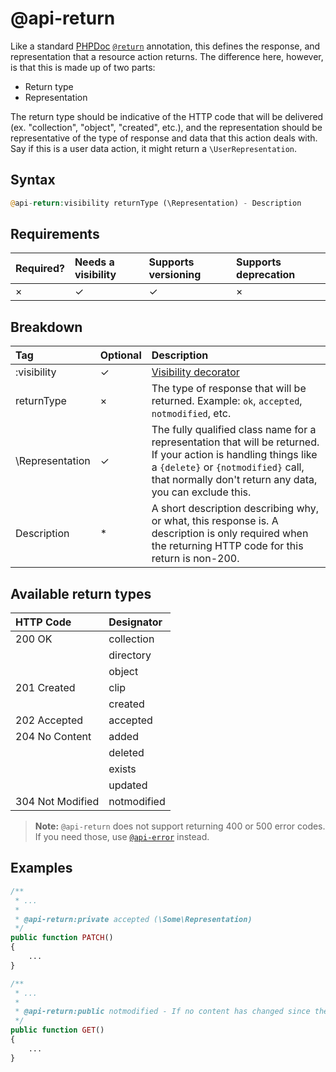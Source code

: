 # @api-return

Like a standard [PHPDoc](https://phpdoc.org/) [`@return`](https://phpdoc.org/docs/latest/references/phpdoc/tags/return.html) annotation, this defines the response, and representation that a resource action returns. The difference here, however, is that this is made up of two parts:

* Return type
* Representation

The return type should be indicative of the HTTP code that will be delivered (ex. "collection", "object", "created", etc.), and the representation should be representative of the type of response and data that this action deals with. Say if this is a user data action, it might return a `\UserRepresentation`.

## Syntax
```php
@api-return:visibility returnType (\Representation) - Description
```

## Requirements
| Required? | Needs a visibility | Supports versioning | Supports deprecation |
| :--- | :--- | :--- | :--- |
| × | ✓ | ✓ | × |

## Breakdown
| Tag | Optional | Description |
| :--- | :--- | :--- |
| :visibility | ✓ | [Visibility decorator](reference/visibility.md) |
| returnType | × | The type of response that will be returned. Example: `ok`, `accepted`, `notmodified`, etc. |
| \Representation | ✓ | The fully qualified class name for a representation that will be returned. If your action is handling things like a `{delete}` or `{notmodified}` call, that normally don't return any data, you can exclude this. |
| Description | * | A short description describing why, or what, this response is. A description is only required when the returning HTTP code for this return is non-200. |

## Available return types
| HTTP Code | Designator |
| :--- | :--- |
| 200 OK | collection |
| | directory |
| | object |
| 201 Created | clip |
| | created |
| 202 Accepted | accepted |
| 204 No Content | added |
| | deleted |
| | exists |
| | updated |
| 304 Not Modified | notmodified |

> **Note:** `@api-return` does not support returning 400 or 500 error codes. If you need those, use [`@api-error`](reference/annotations/error.md) instead.

## Examples
```php
/**
 * ...
 *
 * @api-return:private accepted (\Some\Representation)
 */
public function PATCH()
{
    ...
}
```

```php
/**
 * ...
 *
 * @api-return:public notmodified - If no content has changed since the last modified date.
 */
public function GET()
{
    ...
}
```
